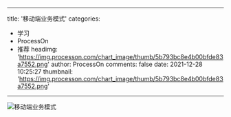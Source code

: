 
---
title: '移动端业务模式'
categories: 
 - 学习
 - ProcessOn
 - 推荐
headimg: 'https://img.processon.com/chart_image/thumb/5b793bc8e4b00bfde83a7552.png'
author: ProcessOn
comments: false
date: 2021-12-28 10:25:27
thumbnail: 'https://img.processon.com/chart_image/thumb/5b793bc8e4b00bfde83a7552.png'
---

<div>   
<img class="thumb" alt="移动端业务模式" src="https://img.processon.com/chart_image/thumb/5b793bc8e4b00bfde83a7552.png" referrerpolicy="no-referrer">
<p></p>  
</div>
            